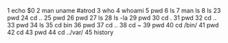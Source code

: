 1  echo $0
    2  man uname  #atrod
    3  who
    4  whoami
    5  pwd
    6  ls
    7  man ls
    8  ls
23  pwd
   24  cd ..
   25  pwd
   26  pwd
   27  ls
   28  ls -la
   29  pwd
   30  cd .
   31  pwd
   32  cd ..
   33  pwd
   34  ls
   35  cd bin
   36  pwd
   37  cd ..
   38  cd ~
   39  pwd
   40  cd /bin/
   41  pwd
   42  cd
   43  pwd
   44  cd ../var/
   45  history

